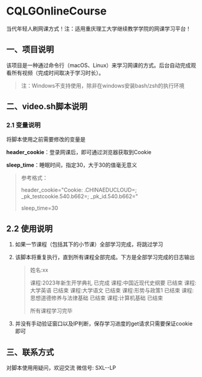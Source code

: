 # CQLGOnlineCourse
当代年轻人刷网课方式！注：适用重庆理工大学继续教学学院的网课学习平台！



## 一、项目说明

该项目是一种通过命令行（macOS、Linux）来学习网课的方式。后台自动完成观看所有视频（完成时间取决于学习时长）。

> 注：Windows不支持使用，除非在windows安装bash/zsh的执行环境



## 二、video.sh脚本说明

### 2.1 变量说明

将脚本使用之前需要修改的变量是

**header_cookie**：登录网课后，即可通过浏览器获取到Cookie

**sleep_time**：睡眠时间，指定30，大于30的值毫无意义

> 参考格式：
>
> header_cookie="Cookie: .CHINAEDUCLOUD=; _pk_testcookie.540.b662=; _pk_id.540.b662="
>
> sleep_time=30

## 2.2 使用说明

1. 如果一节课程（包括其下的小节课）全部学习完成，将跳过学习

2. 该脚本将重复执行，直到所有课程全部完成。下方是全部学习完成的日志输出

   > 姓名:xx
   >
   > 课程:2023年新生开学典礼 已完成
   > 课程:中国近现代史纲要 已结束
   > 课程:大学英语 已结束
   > 课程:大学语文 已结束
   > 课程:形势与政策1 已结束
   > 课程:思想道德修养与法律基础 已结束
   > 课程:计算机基础 已结束
   >
   > 所有课程学习完毕
   
3. 并没有手动验证窗口以及IP判断，保存学习进度的get请求只需要保证cookie即可



## 三、联系方式

对脚本使用用疑问，欢迎交流 微信号: SXL--LP
